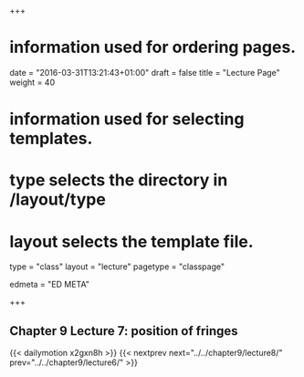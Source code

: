 +++
# information used for ordering pages.
date = "2016-03-31T13:21:43+01:00"
draft = false
title = "Lecture Page"
weight = 40

# information used for selecting templates.
# type selects the directory in /layout/type
# layout selects the template file.

type   = "class"
layout = "lecture"
pagetype = "classpage"





edmeta = "ED META"

+++
## Chapter 9 Lecture 7: position of fringes
{{< dailymotion x2gxn8h >}}
{{< nextprev next="../../chapter9/lecture8/"     prev="../../chapter9/lecture6/"  >}}

